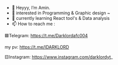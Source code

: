 - 👋 Heyyy, I’m Amin.
- 👀 interested in Programming & Graphic design ~
- 🌱 currently learning React tool's & Data analysis
- 📫 How to reach me :
  
🟦Telegram:
https://t.me/Darklordafc004

my pv:
https://t.me/IDARKLORD

🟨Instagram:
https://www.instagram.com/darklordyt_
